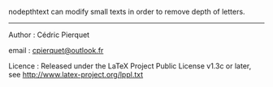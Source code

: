 nodepthtext can modify small texts in order to remove depth of letters.

-----------------------------------------------------------------------

Author  : Cédric Pierquet

email   : cpierquet@outlook.fr

Licence : Released under the LaTeX Project Public License v1.3c or later, see http://www.latex-project.org/lppl.txt
